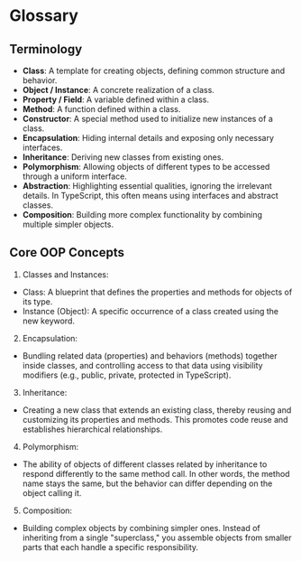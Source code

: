 # Glossary

## Terminology

- **Class**: A template for creating objects, defining common structure and behavior.
- **Object / Instance**: A concrete realization of a class.
- **Property / Field**: A variable defined within a class.
- **Method**: A function defined within a class.
- **Constructor**: A special method used to initialize new instances of a class.
- **Encapsulation**: Hiding internal details and exposing only necessary interfaces.
- **Inheritance**: Deriving new classes from existing ones.
- **Polymorphism**: Allowing objects of different types to be accessed through a uniform interface.
- **Abstraction**: Highlighting essential qualities, ignoring the irrelevant details. In TypeScript, this often means using interfaces and abstract classes.
- **Composition**: Building more complex functionality by combining multiple simpler objects.

## Core OOP Concepts

1. Classes and Instances:
  - Class: A blueprint that defines the properties and methods for objects of its type.
  - Instance (Object): A specific occurrence of a class created using the new keyword.
2. Encapsulation:
  - Bundling related data (properties) and behaviors (methods) together inside classes, and controlling access to that data using visibility modifiers (e.g., public, private, protected in TypeScript).
3. Inheritance:
  - Creating a new class that extends an existing class, thereby reusing and customizing its properties and methods. This promotes code reuse and establishes hierarchical relationships.
4. Polymorphism:
  - The ability of objects of different classes related by inheritance to respond differently to the same method call. In other words, the method name stays the same, but the behavior can differ depending on the object calling it.
5. Composition:
  - Building complex objects by combining simpler ones. Instead of inheriting from a single "superclass," you assemble objects from smaller parts that each handle a specific responsibility.
